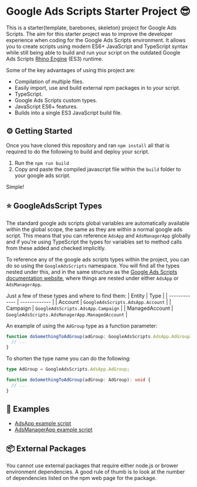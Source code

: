 # Google Ads Scripts Starter Project 😎
This is a starter(template, barebones, skeleton) project for Google Ads Scripts. The aim for this starter project was to improve the developer experience when coding for the Google Ads Scripts environment. It allows you to create scripts using modern ES6+ JavaScript and TypeScript syntax while still being able to build and run your script on the outdated Google Ads Scripts [Rhino Engine](https://en.wikipedia.org/wiki/Rhino_(JavaScript_engine)) (ES3) runtime.

Some of the key advantages of using this project are:

* Compilation of multiple files.
* Easily import, use and build external npm packages in to your script.
* TypeScript.
* Google Ads Scripts custom types.
* JavaScript ES6+ features.
* Builds into a single ES3 JavaScript build file.

## ⚙ Getting Started

Once you have cloned this repository and ran `npm install` all that is required to do the following to build and deploy your script.

1) Run the `npm run build`
2) Copy and paste the compiled javascript file within the `build` folder to your google ads script.

Simple! 

## ⭐ GoogleAdsScript Types

The standard google ads scripts global variables are automatically available within the global scope, the same as they are within a normal google ads script.
This means that you can reference `AdsApp` and `AdsManagerApp` globally and if you're using TypeScript the types for variables set to method calls from these added and checked implicitly.

To reference any of the google ads scripts types within the project, you can do so using the `GoogleAdsScripts` namespace. You will find all the types nested under this, and in the same structure as the [Google Ads Scripts documentation website](https://developers.google.com/google-ads/scripts/docs/whats-new), where things are nested under either `AdsApp` or `AdsManagerApp`.

Just a few of these types and where to find them:
| Entity  | Type |
| ------------- | ------------- |
| Account  | `GoogleAdsScripts.AdsApp.Account`  |
| Campaign  | `GoogleAdsScripts.AdsApp.Campaign`  |
| ManagedAccount  | `GoogleAdsScripts.AdsManagerApp.ManagedAccount`  |

An example of using the `AdGroup` type as a function parameter:
```typescript
function doSomethingToAdGroup(adGroup: GoogleAdsScripts.AdsApp.AdGroup): void {
  // ...
}
```
To shorten the type name you can do the following:
```typescript
type AdGroup = GoogleAdsScripts.AdsApp.AdGroup;

function doSomethingToAdGroup(adGroup: AdGroup): void {
  // ...
}
```

## 🚀 Examples

* [AdsApp example script](https://gist.github.com/JJPell/7e0b690cac51686c87d346deb28cf545)
* [AdsManagerApp example script](https://gist.github.com/JJPell/0f8499c762e20f413a20dea1497e1975)

## 📦 External Packages

You cannot use external packages that require either node.js or brower environment dependencies.
A good rule of thumb is to look at the number of dependencies listed on the npm web page for the package.
